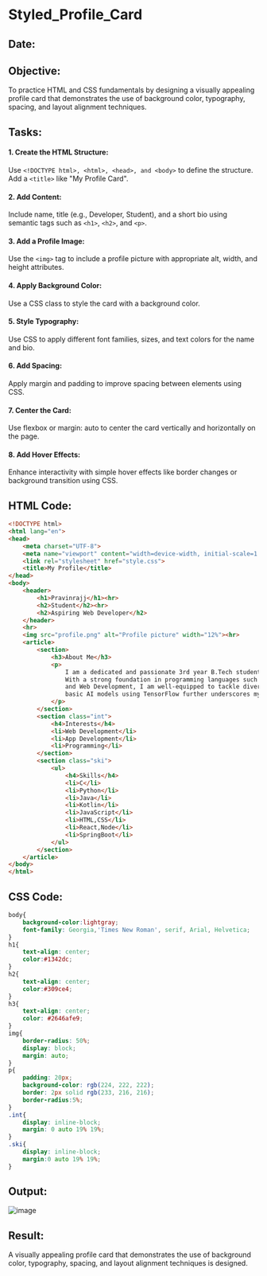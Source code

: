 # Styled_Profile_Card
## Date:

## Objective:
To practice HTML and CSS fundamentals by designing a visually appealing profile card that demonstrates the use of background color, typography, spacing, and layout alignment techniques.

## Tasks:
#### 1. Create the HTML Structure:
Use ```<!DOCTYPE html>, <html>, <head>, and <body>``` to define the structure.
Add a ```<title>``` like "My Profile Card".

#### 2. Add Content:
Include name, title (e.g., Developer, Student), and a short bio using semantic tags such as ```<h1>```, ```<h2>```, and ```<p>```.

#### 3. Add a Profile Image:
Use the ```<img>``` tag to include a profile picture with appropriate alt, width, and height attributes.

#### 4. Apply Background Color:
Use a CSS class to style the card with a background color.

#### 5. Style Typography:
Use CSS to apply different font families, sizes, and text colors for the name and bio.

#### 6. Add Spacing:
Apply margin and padding to improve spacing between elements using CSS.

#### 7. Center the Card:
Use flexbox or margin: auto to center the card vertically and horizontally on the page.

#### 8. Add Hover Effects:
Enhance interactivity with simple hover effects like border changes or background transition using CSS.

## HTML Code:
```html
<!DOCTYPE html>
<html lang="en">
<head>
    <meta charset="UTF-8">
    <meta name="viewport" content="width=device-width, initial-scale=1.0">
    <link rel="stylesheet" href="style.css">
    <title>My Profile</title>
</head>
<body>
    <header>
        <h1>Pravinrajj</h1><hr>
        <h2>Student</h2><hr>
        <h2>Aspiring Web Developer</h2>
    </header>
    <hr>
    <img src="profile.png" alt="Profile picture" width="12%"><hr>
    <article>
        <section>
            <h3>About Me</h3>
            <p>
                I am a dedicated and passionate 3rd year B.Tech student specializing in Artificial Intelligence and Machine Learning. 
                With a strong foundation in programming languages such as C and beginner-level proficiency in Python, SQLite, MongoDB, 
                and Web Development, I am well-equipped to tackle diverse technical challenges. My hands-on experience in creating 
                basic AI models using TensorFlow further underscores my capability and enthusiasm for the field. 
            </p>
        </section>
        <section class="int">
            <h4>Interests</h4>
            <li>Web Development</li>
            <li>App Development</li>
            <li>Programming</li>
        </section>
        <section class="ski">
            <ul>
                <h4>Skills</h4>
                <li>C</li>
                <li>Python</li>
                <li>Java</li>
                <li>Kotlin</li>
                <li>JavaScript</li>
                <li>HTML,CSS</li>
                <li>React,Node</li>
                <li>SpringBoot</li>
            </ul>
        </section>
    </article>
</body>
</html>
```

## CSS Code:
```css
body{
    background-color:lightgray;
    font-family: Georgia,'Times New Roman', serif, Arial, Helvetica;
}
h1{
    text-align: center;
    color:#1342dc;
}
h2{
    text-align: center;
    color:#309ce4;
}
h3{
    text-align: center;
    color: #2646afe9;
}
img{
    border-radius: 50%;
    display: block;
    margin: auto;
}
p{
    padding: 20px;
    background-color: rgb(224, 222, 222);
    border: 2px solid rgb(233, 216, 216);
    border-radius:5%;
}
.int{
    display: inline-block;
    margin: 0 auto 19% 19%;
}
.ski{
    display: inline-block;
    margin:0 auto 19% 19%;
}
```
## Output:
![image](https://github.com/user-attachments/assets/04f67a66-2746-4d44-912a-ebcc282a5c69)

## Result:
A visually appealing profile card that demonstrates the use of background color, typography, spacing, and layout alignment techniques is designed.
